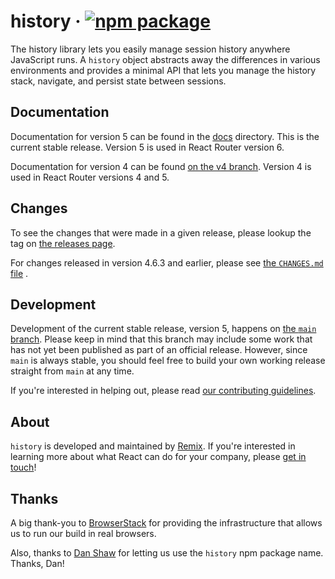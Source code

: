 # history &middot; [![npm package][npm-badge]][npm]

[npm-badge]: https://img.shields.io/npm/v/history.svg?style=flat-square

[npm]: https://www.npmjs.org/package/history

The history library lets you easily manage session history anywhere JavaScript runs. A `history` object abstracts away
the differences in various environments and provides a minimal API that lets you manage the history stack, navigate, and
persist state between sessions.

## Documentation

Documentation for version 5 can be found in the [docs](docs) directory. This is the current stable release. Version 5 is
used in React Router version 6.

Documentation for version 4 can be found [on the v4 branch](https://github.com/remix-run/history/tree/v4/docs). Version
4 is used in React Router versions 4 and 5.

## Changes

To see the changes that were made in a given release, please lookup the tag
on [the releases page](https://github.com/remix-run/history/releases).

For changes released in version 4.6.3 and earlier, please
see [the `CHANGES.md` file](https://github.com/remix-run/history/blob/845d690c5576c7f55ecbe14babe0092e8e5bc2bb/CHANGES.md)
.

## Development

Development of the current stable release, version 5, happens
on [the `main` branch](https://github.com/remix-run/history/tree/main). Please keep in mind that this branch may include
some work that has not yet been published as part of an official release. However, since `main` is always stable, you
should feel free to build your own working release straight from `main` at any time.

If you're interested in helping out, please read [our contributing guidelines](CONTRIBUTING.md).

## About

`history` is developed and maintained by [Remix](https://remix.run). If you're interested in learning more about what
React can do for your company, please [get in touch](mailto:hello@remix.run)!

## Thanks

A big thank-you to [BrowserStack](https://www.browserstack.com/) for providing the infrastructure that allows us to run
our build in real browsers.

Also, thanks to [Dan Shaw](https://www.npmjs.com/~dshaw) for letting us use the `history` npm package name. Thanks, Dan!
